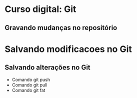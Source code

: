 # Curso digital: Git

## Gravando mudanças no repositório

# Salvando modificacoes no Git

## Salvando alterações no Git

* Comando git push
* Comando git pull
* Comando git fat
